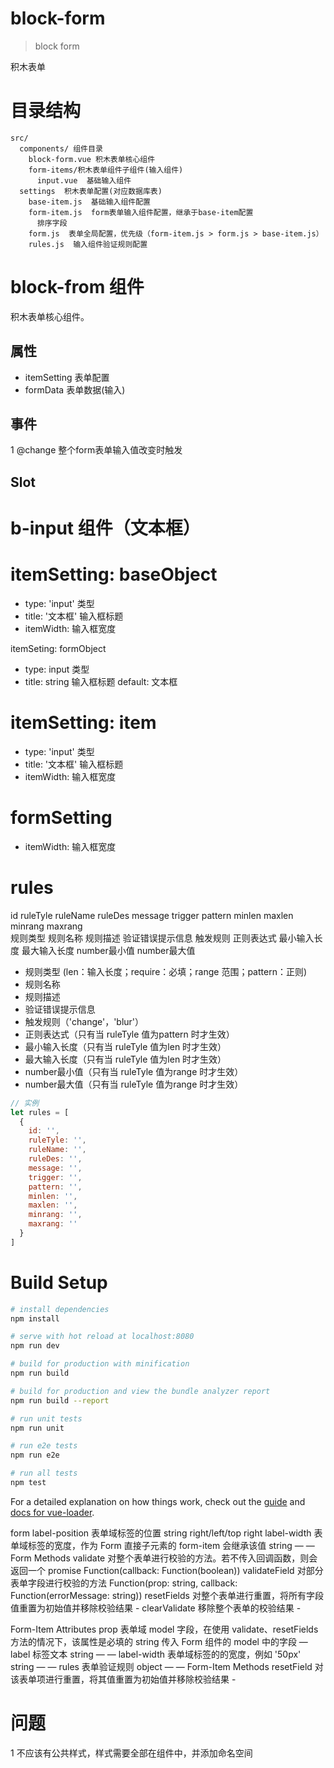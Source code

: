 # block-form

> block form

积木表单


# 目录结构

```
src/
  components/ 组件目录
    block-form.vue 积木表单核心组件
    form-items/积木表单组件子组件(输入组件)
      input.vue  基础输入组件
  settings  积木表单配置(对应数据库表)
    base-item.js  基础输入组件配置
    form-item.js  form表单输入组件配置，继承于base-item配置
      排序字段
    form.js  表单全局配置，优先级（form-item.js > form.js > base-item.js）
    rules.js  输入组件验证规则配置

```

# block-from 组件

积木表单核心组件。

## 属性

+ itemSetting 表单配置
+ formData 表单数据(输入)

## 事件

1 @change 整个form表单输入值改变时触发

## Slot

# b-input 组件（文本框）

# itemSetting: baseObject

+ type: 'input'  类型
+ title: '文本框'  输入框标题
+ itemWidth: 输入框宽度

itemSeting: formObject

+ type: input  类型
+ title: string  输入框标题  default: 文本框

# itemSetting: item

+ type: 'input'  类型
+ title: '文本框'  输入框标题
+ itemWidth: 输入框宽度

# formSetting

+ itemWidth: 输入框宽度

# rules
id ruleTyle ruleName ruleDes   message         trigger   pattern     minlen        maxlen        minrang       maxrang      
   规则类型 规则名称 规则描述  验证错误提示信息   触发规则  正则表达式  最小输入长度  最大输入长度  number最小值  number最大值
+ 规则类型 (len：输入长度；require：必填；range 范围；pattern：正则)
+ 规则名称 
+ 规则描述
+ 验证错误提示信息
+ 触发规则（'change'，'blur'）
+ 正则表达式（只有当 ruleTyle 值为pattern 时才生效）
+ 最小输入长度（只有当 ruleTyle 值为len 时才生效）
+ 最大输入长度（只有当 ruleTyle 值为len 时才生效）
+ number最小值（只有当 ruleTyle 值为range 时才生效）
+ number最大值（只有当 ruleTyle 值为range 时才生效）

```js
// 实例
let rules = [
  {
    id: '',
    ruleTyle: '',
    ruleName: '',
    ruleDes: '',
    message: '',
    trigger: '',
    pattern: '',
    minlen: '',
    maxlen: '',
    minrang: '',
    maxrang: ''
  }
]

```


# Build Setup

``` bash
# install dependencies
npm install

# serve with hot reload at localhost:8080
npm run dev

# build for production with minification
npm run build

# build for production and view the bundle analyzer report
npm run build --report

# run unit tests
npm run unit

# run e2e tests
npm run e2e

# run all tests
npm test
```

For a detailed explanation on how things work, check out the [guide](http://vuejs-templates.github.io/webpack/) and [docs for vue-loader](http://vuejs.github.io/vue-loader).


form
label-position 表单域标签的位置	string	right/left/top	right
label-width 表单域标签的宽度，作为 Form 直接子元素的 form-item 会继承该值	string	—	—
Form Methods
validate	对整个表单进行校验的方法。若不传入回调函数，则会返回一个 promise	Function(callback: Function(boolean))
validateField	对部分表单字段进行校验的方法	Function(prop: string, callback: Function(errorMessage: string))
resetFields	对整个表单进行重置，将所有字段值重置为初始值并移除校验结果	-
clearValidate	移除整个表单的校验结果	-

Form-Item Attributes
prop	表单域 model 字段，在使用 validate、resetFields 方法的情况下，该属性是必填的	string	传入 Form 组件的 model 中的字段	—
label	标签文本	string	—	—
label-width	表单域标签的的宽度，例如 '50px'	string	—	—
rules	表单验证规则	object	—	—
Form-Item Methods
resetField	对该表单项进行重置，将其值重置为初始值并移除校验结果	-

# 问题
1 不应该有公共样式，样式需要全部在组件中，并添加命名空间
